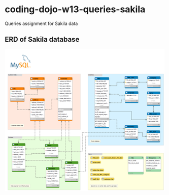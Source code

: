 # coding-dojo-w13-queries-sakila
 Queries assignment for Sakila data

## ERD of Sakila database

![png](https://github.com/jiashenyue/coding-dojo-w13-queries-sakila/blob/main/sakila-db-model.png)
